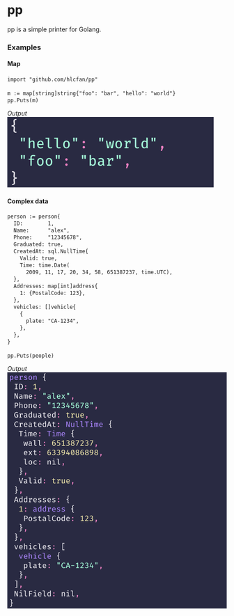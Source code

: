 # pp

pp is a simple printer for Golang.

### Examples

#### Map

```
import "github.com/hlcfan/pp"

m := map[string]string{"foo": "bar", "hello": "world"}
pp.Puts(m)
```

*Output*
![screenshot](./screenshot2.png)

#### Complex data

```
person := person{
  ID:        1,
  Name:      "alex",
  Phone:     "12345678",
  Graduated: true,
  CreatedAt: sql.NullTime{
    Valid: true,
    Time: time.Date(
      2009, 11, 17, 20, 34, 58, 651387237, time.UTC),
  },
  Addresses: map[int]address{
    1: {PostalCode: 123},
  },
  vehicles: []vehicle{
    {
      plate: "CA-1234",
    },
  },
}

pp.Puts(people)
```

*Output*
![screenshot](./screenshot1.png)
